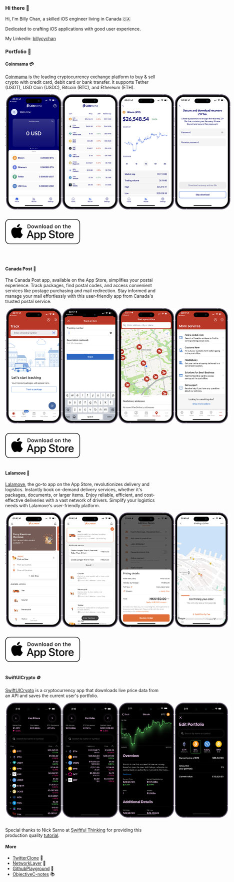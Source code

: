 ### Hi there 👋

Hi, I'm Billy Chan, a skilled iOS engineer living in Canada 🇨🇦 

Dedicated to crafting iOS applications with good user experience.

My Linkedin: [billycychan](https://www.linkedin.com/in/billycychan/)

### Portfolio 📂

#### Coinmama 💳
[Coinmama](https://www.coinmama.com/) is the leading cryptocurrency exchange platform to buy & sell crypto with credit card, debit card or bank transfer. It supports Tether (USDT), USD Coin (USDC), Bitcoin (BTC), and Ethereum (ETH).

<div style="display: flex; flex-direction: row;">
    <img src="./Assets/Screenshots/Coinmama/coinmama-001-home.png" width="180" />
    <img src="./Assets/Screenshots/Coinmama/coinmama-002-market-list.png" width="180" />
    <img src="./Assets/Screenshots/Coinmama/coinmama-003-market-detail.png" width="180" />
    <img src="./Assets/Screenshots/Coinmama/coinmama-004-recovery.png" width="180" />
</div>
<br>

[![name](./Assets/download-on-app-store.svg)](https://apps.apple.com/us/app/coinmama-crypto-wallet-app/id6443739884)

<br>
<br>

#### Canada Post 💌
The Canada Post app, available on the App Store, simplifies your postal experience. Track packages, find postal codes, and access convenient services like postage purchasing and mail redirection. Stay informed and manage your mail effortlessly with this user-friendly app from Canada's trusted postal service.


<div style="display: flex; flex-direction: row;">
    <img src="./Assets/Screenshots/CanadaPost/canada-post-001-home.png" width="180" />
    <img src="./Assets/Screenshots/CanadaPost/canada-post-002-track.png" width="180" />
    <img src="./Assets/Screenshots/CanadaPost/canada-post-003-addresses.png" width="180" />
    <img src="./Assets/Screenshots/CanadaPost/canada-post-004-more.png" width="180" />
</div>
<br>

[![name](./Assets/download-on-app-store.svg)](https://apps.apple.com/ca/app/canada-post/id394391577)
<br>
<br>

#### Lalamove 🚚

[Lalamove](https://www.lalamove.com/), the go-to app on the App Store, revolutionizes delivery and logistics. Instantly book on-demand delivery services, whether it's packages, documents, or larger items. Enjoy reliable, efficient, and cost-effective deliveries with a vast network of drivers. Simplify your logistics needs with Lalamove's user-friendly platform.



<div style="display: flex; flex-direction: row;">
    <img src="./Assets/Screenshots/Lalamove/lalamove-001-home.png" width="180" />
    <img src="./Assets/Screenshots/Lalamove/lalamove-002-vehicle-selection.png" width="180" />
    <img src="./Assets/Screenshots/Lalamove/lalamove-003-order-placing.png" width="180" />
    <img src="./Assets/Screenshots/Lalamove/lalamove-004-finding-driver.png" width="180" />
</div>
<br>

[![name](./Assets/download-on-app-store.svg)](https://apps.apple.com/us/app/lalamove-deliver-faster/id735701965)
<br>
<br>

#### SwiftUICrypto 🪙

[SwiftUICrypto](https://github.com/billycychan/SwiftUICrypto) is a cryptocurrency app that downloads live price data from an API and saves the current user's portfolio.

<div style="display: flex; flex-direction: row;">
    <img src="./Assets/Screenshots/SwiftUICrypto/swiftui-crypto-001-live-price.png" width="180" />
    <img src="./Assets/Screenshots/SwiftUICrypto/swiftui-crypto-002-portfolio.png" width="180" />
    <img src="./Assets/Screenshots/SwiftUICrypto/swiftui-crypto-003-detail.png" width="180" />
    <img src="./Assets/Screenshots/SwiftUICrypto/swiftui-crypto-004-edit-portfolio.png" width="180" />
</div>
<br>

Special thanks to Nick Sarno at [Swiftful Thinking](https://www.swiftful-thinking.com/) for providing this production quality [tutorial](https://www.youtube.com/playlist?list=PLwvDm4Vfkdphbc3bgy_LpLRQ9DDfFGcFu). 

#### More
- [TwitterClone](https://github.com/billycychan/TwitterTutorial) 🤖
- [NetworkLayer](https://github.com/billycychan/ios-network-layer-demo) 🛜
- [GithubPlayground](https://github.com/bill0930/ios-GithubPlayground) 🛝
- [ObjectiveC-notes](https://github.com/bill0930/BNR-Objective-C-Programming) 📚